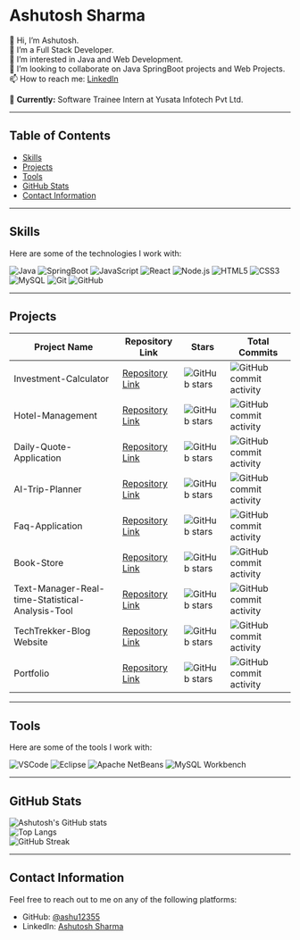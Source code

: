 # Ashutosh Sharma

👋 Hi, I’m Ashutosh.  
🌱 I’m a Full Stack Developer.  
👀 I’m interested in Java and Web Development.  
💞️ I’m looking to collaborate on Java SpringBoot projects and Web Projects.  
📫 How to reach me: [LinkedIn](https://www.linkedin.com/in/ashutosh-sharma-2b3635125)

🚀 **Currently:** Software Trainee Intern at Yusata Infotech Pvt Ltd.

---

## Table of Contents
- [Skills](#skills)
- [Projects](#projects)
- [Tools](#tools)
- [GitHub Stats](#github-stats)
- [Contact Information](#contact-information)

---

## Skills

Here are some of the technologies I work with:

![Java](https://img.shields.io/badge/-Java-black?style=flat-square&logo=java)
![SpringBoot](https://img.shields.io/badge/-SpringBoot-black?style=flat-square&logo=springboot)
![JavaScript](https://img.shields.io/badge/-JavaScript-black?style=flat-square&logo=javascript)
![React](https://img.shields.io/badge/-React-black?style=flat-square&logo=react)
![Node.js](https://img.shields.io/badge/-Node.js-black?style=flat-square&logo=node.js)
![HTML5](https://img.shields.io/badge/-HTML5-black?style=flat-square&logo=html5)
![CSS3](https://img.shields.io/badge/-CSS3-black?style=flat-square&logo=css3)
![MySQL](https://img.shields.io/badge/-MySQL-black?style=flat-square&logo=mysql)
![Git](https://img.shields.io/badge/-Git-black?style=flat-square&logo=git)
![GitHub](https://img.shields.io/badge/-GitHub-black?style=flat-square&logo=github)

---

## Projects

| Project Name                               | Repository Link                                                                                         | Stars                                                                                      | Total Commits                                                                                      |
|-------------------------------------------|---------------------------------------------------------------------------------------------------------|--------------------------------------------------------------------------------------------|----------------------------------------------------------------------------------------------------|
| Investment-Calculator                      | [Repository Link](https://github.com/ashu12355/Investment-Calculator)                                  | ![GitHub stars](https://img.shields.io/github/stars/ashu12355/Investment-Calculator?style=social)     | ![GitHub commit activity](https://img.shields.io/github/commit-activity/m/ashu12355/Investment-Calculator) |
| Hotel-Management                           | [Repository Link](https://github.com/ashu12355/Hotel-Management)                                       | ![GitHub stars](https://img.shields.io/github/stars/ashu12355/Hotel-Management?style=social)         | ![GitHub commit activity](https://img.shields.io/github/commit-activity/m/ashu12355/Hotel-Management)        |
| Daily-Quote-Application                    | [Repository Link](https://github.com/ashu12355/Daily-Quote-Application)                                | ![GitHub stars](https://img.shields.io/github/stars/ashu12355/Daily-Quote-Application?style=social)  | ![GitHub commit activity](https://img.shields.io/github/commit-activity/m/ashu12355/Daily-Quote-Application)  |
| AI-Trip-Planner                            | [Repository Link](https://github.com/ashu12355/AI-Trip-Planner.git)                                    | ![GitHub stars](https://img.shields.io/github/stars/ashu12355/AI-Trip-Planner?style=social)          | ![GitHub commit activity](https://img.shields.io/github/commit-activity/m/ashu12355/AI-Trip-Planner)          |
| Faq-Application                            | [Repository Link](https://github.com/ashu12355/Faq-Application)                                        | ![GitHub stars](https://img.shields.io/github/stars/ashu12355/Faq-Application?style=social)          | ![GitHub commit activity](https://img.shields.io/github/commit-activity/m/ashu12355/Faq-Application)          |
| Book-Store                                 | [Repository Link](https://github.com/ashu12355/Book-Store.git)                                         | ![GitHub stars](https://img.shields.io/github/stars/ashu12355/Book-Store?style=social)               | ![GitHub commit activity](https://img.shields.io/github/commit-activity/m/ashu12355/Book-Store)               |
| Text-Manager-Real-time-Statistical-Analysis-Tool | [Repository Link](https://github.com/ashu12355/Text-Manager-Real-time-Statistical-Analysis-Tool) | ![GitHub stars](https://img.shields.io/github/stars/ashu12355/Text-Manager-Real-time-Statistical-Analysis-Tool?style=social) | ![GitHub commit activity](https://img.shields.io/github/commit-activity/m/ashu12355/Text-Manager-Real-time-Statistical-Analysis-Tool) |
| TechTrekker-Blog Website                   | [Repository Link](https://github.com/ashu12355/Tech-Trekker)                                           | ![GitHub stars](https://img.shields.io/github/stars/ashu12355/Tech-Trekker?style=social)             | ![GitHub commit activity](https://img.shields.io/github/commit-activity/m/ashu12355/Tech-Trekker)             |
| Portfolio                                  | [Repository Link](https://github.com/ashu12355/Portfolio)                                              | ![GitHub stars](https://img.shields.io/github/stars/ashu12355/Portfolio?style=social)                | ![GitHub commit activity](https://img.shields.io/github/commit-activity/m/ashu12355/Portfolio)                |

---

## Tools

Here are some of the tools I work with:

![VSCode](https://img.shields.io/badge/-VSCode-black?style=flat-square&logo=visual-studio-code)
![Eclipse](https://img.shields.io/badge/-Eclipse-black?style=flat-square&logo=eclipse-ide)
![Apache NetBeans](https://img.shields.io/badge/-Apache%20NetBeans-black?style=flat-square&logo=apache-netbeans-ide)
![MySQL Workbench](https://img.shields.io/badge/-MySQL%20Workbench-black?style=flat-square&logo=mysql)

---

## GitHub Stats

![Ashutosh's GitHub stats](https://github-readme-stats.vercel.app/api?username=ashu12355&show_icons=true&theme=radical)  
![Top Langs](https://github-readme-stats.vercel.app/api/top-langs/?username=ashu12355&layout=compact&theme=radical)  
![GitHub Streak](https://github-readme-streak-stats.herokuapp.com?user=ashu12355&theme=radical&hide_border=true)

---

## Contact Information

Feel free to reach out to me on any of the following platforms:

- GitHub: [@ashu12355](https://github.com/ashu12355)  
- LinkedIn: [Ashutosh Sharma](https://www.linkedin.com/in/ashutosh-sharma-2b3635125)

